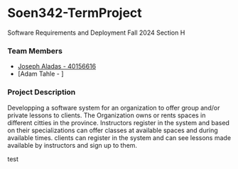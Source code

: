 # Soen342-TermProject
Software Requirements and Deployment Fall 2024 Section H

### Team Members
- [Joseph Aladas - 40156616](https://github.com/JosephAladas)
- [Adam Tahle -   ]

### Project Description
Developping a software system for an organization to offer group and/or private lessons to clients.
The Organization owns or rents spaces in different citties in the province.
Instructors register in the system and based on their specializations can offer classes at available spaces and during available times.
clients can register in the system and can see lessons made available by instructors and sign up to them.

test
